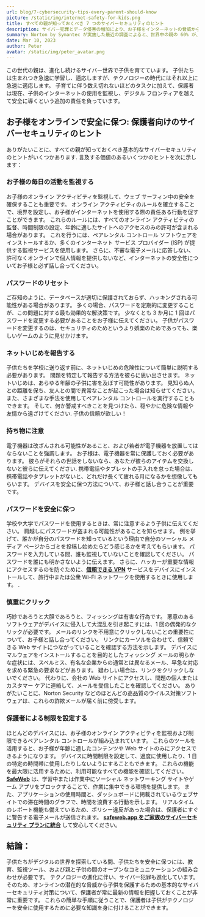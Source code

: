 ```yaml
---
url: blog/7-cybersecurity-tips-every-parent-should-know
picture: /static/img/internet-safety-for-kids.png
title: すべての親が知っておくべき 7 つのサイバーセキュリティのヒント
description: サイバー犯罪とデータ侵害の増加により、お子様をインターネットの脅威から守ることはますます困難になっています。
summary: Norton by Symantec が実施した最近の調査によると、世界中の親の 60% が、11 歳になる前に子供にインターネットへのアクセスを許可しています。 保護者の 78% が、子どもたちが 5 年前よりもオンラインの脅威にさらされていると感じているにもかかわらず、50% だけが子どもたちのブラウザ履歴をチェックし、46% が特定の Web サイトやアプリケーションへのアクセスを制限しています。
date: Mar 10, 2023
author: Peter
avatar: /static/img/peter_avatar.png
---
```

この世代の親は、進化し続けるサイバー世界で子供を育てています。 子供たちは生まれつき急速に学習し、適応しますが、テクノロジーの時代にはそれ以上に急速に適応します。 子育てに伴う数え切れないほどのタスクに加えて、保護者は現在、子供のインターネットの使用を監視し、デジタル フロンティアを越えて安全に導くという追加の責任を負っています。

## お子様をオンラインで安全に保つ: 保護者向けのサイバーセキュリティのヒント

ありがたいことに、すべての親が知っておくべき基本的なサイバーセキュリティのヒントがいくつかあります.
言及する価値のあるいくつかのヒントを次に示します：

### お子様の毎日の活動を監視する
お子様のオンライン アクティビティを監視して、ウェブ サーフィン中の安全を確保することも重要です。 オンライン アクティビティのルールを確立することで、境界を設定し、お子様がインターネットを使用する際の責任ある行動を促すことができます。 これらのルールには、すべてのオンライン アクティビティの監督、時間制限の設定、年齢に適したサイトへのアクセスのみの許可が含まれる場合があります。
これを行うには、ペアレンタル コントロール ソフトウェアをインストールするか、多くのインターネット サービス プロバイダー (ISP) が提供する監視サービスを使用します。 さらに、不審な電子メールに応答しない、許可なくオンラインで個人情報を提供しないなど、インターネットの安全性についてお子様と必ず話し合ってください。

### パスワードのリセット
ご存知のように、データベースが適切に保護されておらず、ハッキングされる可能性がある場合があります。 多くの場合、パスワードを定期的に変更することが、この問題に対する最も効果的な解決策です。 少なくとも 3 か月に 1 回はパスワードを変更する必要があることをお子様に伝えてください。 子供がパスワードを変更するのは、セキュリティのためというより娯楽のためであっても、楽しいゲームのように見せかけます。

### ネットいじめを報告する
子供たちを学校に送り返す前に、ネットいじめの危険性について簡単に説明する必要があります。 問題を特定して報告する方法を彼らに思い出させます。 ネットいじめは、あらゆる年齢の子供に害を及ぼす可能性があります。 見知らぬ人との距離を保ち、友人との間で異常なことが起こった場合は知らせてください。 また、さまざまな手法を使用してペアレンタル コントロールを実行することもできます。 そして、何か警戒すべきことを見つけたら、穏やかに危険な情報や友情から遠ざけてください. 子供の信頼が欲しい！

### 持ち物に注意
電子機器は改ざんされる可能性があること、および若者が電子機器を放置してはならないことを強調します。 お子様は、電子機器を常に保護しておく必要があります。 彼らがそれらの世話をしないなら、あなたが彼らのアイテムを交換しないと彼らに伝えてください. 携帯電話やタブレットの手入れを怠った場合は、携帯電話やタブレットがないと、どれだけ長くて疲れる月になるかを想像してもらいます。 デバイスを安全に保つ方法について、お子様と話し合うことが重要です。

### パスワードを安全に保つ
学校や大学でパスワードを使用するときは、常に注意するよう子供に伝えてください。 肩越しにパスワードが盗まれる可能性があることを知らせます。 例を挙げて、誰かが自分のパスワードを知っているという理由で自分のソーシャル メディア ページからゴミを投稿し始めたらどう感じるかを考えてもらいます。 パスワードを入力している間、誰も監視していないことを確認してください。 パスワードを誰にも明かさないように伝えます。 さらに、ハッカーが重要な情報にアクセスするのを防ぐために、**[信頼できる VPN](https://cybernews.com/best-vpn/)** サービスをデバイスにインストールして、旅行中または公衆 Wi-Fi ネットワークを使用するときに使用します。 .

### 慎重にクリック
巧妙であろうと大胆であろうと、フィッシングは有害な行為です。 悪意のあるソフトウェアがデバイスに侵入して大混乱を引き起こすには、1 回の偶発的なクリックが必要です。 メールのリンクを不用意にクリックしないことの重要性について、お子様と話し合ってください。 リンクにカーソルを合わせて、信頼できる Web サイトにつながっていることを確認する方法を示します。 デバイスにマルウェアをインストールすることを目的としたフィッシング メールの明らかな症状には、スペルミス、有名な企業からの通常とは異なるメール、早急な対応を求める緊急の要求などがあります。 疑わしい場合は、リンクをクリックしないでください。 代わりに、会社の Web サイトにアクセスし、問題の個人またはカスタマー ケアに連絡して、メールを受信したことを確認してください。 ありがたいことに、Norton Security などのほとんどの高品質のウイルス対策ソフトウェアは、これらの詐欺メールが届く前に傍受します。

### 保護者による制限を設定する
ほとんどのデバイスには、お子様のオンライン アクティビティを監視および制限できるペアレンタル コントロールが組み込まれています。 これらのツールを活用すると、お子様が年齢に適したコンテンツや Web サイトのみにアクセスできるようになります。 デバイスに時間制限を設定して、過度に使用したり、1 日の特定の時間帯に使用したりしないようにすることもできます。 これらの機能を最大限に活用するために、利用可能なすべての機能を確認してください。 **[SafeWeb](https://safeweb.app/ja/)** は、学習中または作業中にソーシャル ネットワーキング サイトやゲーム アプリをブロックすることで、作業に集中できる環境を提供します。 また、アプリケーションの使用時間と、ダッシュボードに掲載されているウェブサイトでの滞在時間のグラフで、時間を浪費する行動を示します。 リアルタイムのレポート機能も備えているため、ポリシー違反があった場合は、保護者にすぐに警告する電子メールが送信されます。 **[safeweb.app をご家族のサイバーセキュリティ プランに統合](https://safeweb.app/ja/download/)** して安心してください。

## 結論：
子供たちがデジタルの世界を探索している間、子供たちを安全に保つには、教育、監視ツール、および親と子供の間のオープンなコミュニケーションの組み合わせが必要です。 テクノロジーの進化に伴い、サイバー犯罪も進化しています。 そのため、オンラインの潜在的な脅威から子供を保護するための基本的なサイバーセキュリティ対策について、保護者が常に最新の情報を把握しておくことが非常に重要です。
これらの簡単な手順に従うことで、保護者は子供がテクノロジーを安全に使用するために必要な知識を身に付けることができます。
